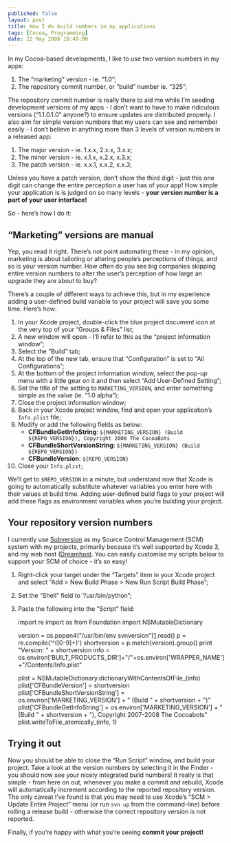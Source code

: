 ```yaml
---
published: false
layout: post
title: How I do build numbers in my applications
tags: [Cocoa, Programming]
date: 22 May 2008 18:49:00
---
```


In my Cocoa-based developments, I like to use two version numbers in my apps:

1.  The “marketing” version - ie. “1.0”;
2.  The repository commit number, or “build” number ie. “325”;

The repository commit number is really there to aid me while I’m seeding development versions of my apps - I don’t want to have to make ridiculous versions (“1.1.0.1.0” anyone?) to ensure updates are distributed properly. I also aim for simple version numbers that my users can see and remember easily - I don’t believe in anything more than 3 levels of version numbers in a released app:

1.  The major version - ie. 1.x.x, 2.x.x, 3.x.x;
2.  The minor version - ie. x.1.x, x.2.x, x.3.x;
3.  The patch version - ie. x.x.1, x.x.2, x.x.3;

Unless you have a patch version, don’t show the third digit - just this one digit can change the entire perception a user has of your app! How simple your application is is judged on so many levels - **your version number is a part of your user interface!**

So - here’s how I do it:

## “Marketing” versions are manual

Yep, you read it right. There’s not point automating these - in my opinion, marketing is about tailoring or altering people’s perceptions of things, and so is your version number. How often do you see big companies skipping entire version numbers to alter the user’s perception of how large an upgrade they are about to buy?

There’s a couple of different ways to achieve this, but in my experience adding a user-defined build variable to your project will save you some time. Here’s how:

1.  In your Xcode project, double-click the blue project document icon at the very top of your “Groups & Files” list;
2.  A new window will open - I’ll refer to this as the “project information window”;
3.  Select the “Build” tab;
4.  At the top of the new tab, ensure that “Configuration” is set to “All Configurations”;
5.  At the bottom of the project information window, select the pop-up menu with a little gear on it and then select “Add User-Defined Setting”;
6.  Set the title of the setting to `MARKETING_VERSION`, and enter something simple as the value (ie. “1.0 alpha”);
7.  Close the project information window;
8.  Back in your Xcode project window, find and open your application’s `Info.plist` file;
9.  Modify or add the following fields as below: 
    *   **CFBundleGetInfoString**: `${MARKETING_VERSION} (Build ${REPO_VERSION}), Copyright 2008 The CocoaBots`
    *   **CFBundleShortVersionString**: `${MARKETING_VERSION} (Build ${REPO_VERSION})`
    *   **CFBundleVersion**: `${REPO_VERSION}`
10. Close your `Info.plist`;

We’ll get to `$REPO_VERSION` in a minute, but understand now that Xcode is going to automatically substitute whatever variables you enter here with their values at build time. Adding user-defined build flags to your project will add these flags as environment variables when you’re building your project.

## Your repository version numbers

I currently use [Subversion][1] as my Source Control Management (SCM) system with my projects, primarily because it’s well supported by Xcode 3, and my web host ([Dreamhost][2]. You can easily customise my scripts below to support your SCM of choice - it’s so easy!

1.  Right-click your target under the “Targets” item in your Xcode project and select “Add > New Build Phase > New Run Script Build Phase”;
2.  Set the “Shell” field to “/usr/bin/python”;
3.  Paste the following into the “Script” field:

    import re
    import os
    from Foundation import NSMutableDictionary
    
    version = os.popen4("/usr/bin/env svnversion")[1].read()
    p = re.compile('^([0-9]+)')
    shortversion = p.match(version).group()
    print "Version: " + shortversion
    info =  os.environ['BUILT_PRODUCTS_DIR']+"/"+os.environ['WRAPPER_NAME']+"/Contents/Info.plist"
    
    plist = NSMutableDictionary.dictionaryWithContentsOfFile_(info)
    plist['CFBundleVersion'] = shortversion
    plist['CFBundleShortVersionString'] = os.environ['MARKETING_VERSION'] + " (Build " + shortversion + ")"
    plist['CFBundleGetInfoString'] = os.environ['MARKETING_VERSION'] + " (Build " + shortversion + "), Copyright 2007-2008 The Cocoabots"
    plist.writeToFile_atomically_(info, 1)
    

## Trying it out

Now you should be able to close the “Run Script” window, and build your project. Take a look at the version numbers by selecting it in the Finder - you should now see your nicely integrated build numbers! It really is that simple - from here on out, whenever you make a commit and rebuild, Xcode will automatically increment according to the reported repository version. The only caveat I’ve found is that you may need to use Xcode’s “SCM > Update Entire Project” menu (or run `svn up` from the command-line) before rolling a release build - otherwise the correct repository version is not reported.

Finally, if you’re happy with what you’re seeing **commit your project!**

 [1]: http://subversion.tigris.org/
 [2]: http://dreamhost.com/